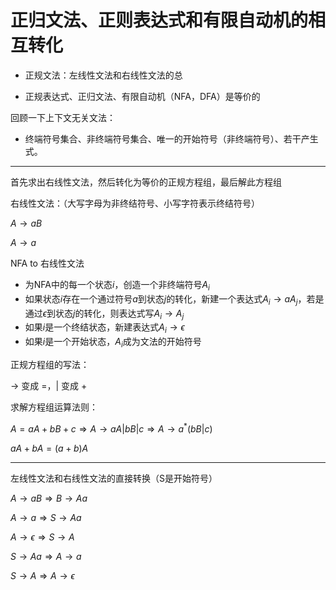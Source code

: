 # 正归文法、正则表达式和有限自动机的相互转化

*  正规文法：左线性文法和右线性文法的总

* 正规表达式、正归文法、有限自动机（NFA，DFA）是等价的

回顾一下上下文无关文法：

* 终端符号集合、非终端符号集合、唯一的开始符号（非终端符号）、若干产生式。

---

首先求出右线性文法，然后转化为等价的正规方程组，最后解此方程组

右线性文法：（大写字母为非终结符号、小写字符表示终结符号）

$A \to aB$

$A \to a$

NFA to 右线性文法

* 为NFA中的每一个状态$i$，创造一个非终端符号$A_i$
* 如果状态$i$存在一个通过符号$a$到状态$j$的转化，新建一个表达式$A_i \to aA_j$，若是通过$\epsilon$到状态$j$的转化，则表达式写$A_i \to A_j$ 
* 如果$i$是一个终结状态，新建表达式$A_i \to \epsilon$
* 如果$i$是一个开始状态，$A_i$成为文法的开始符号

正规方程组的写法：

$\rightarrow$ 变成 $=$，$|$ 变成 $+$

求解方程组运算法则：

$A = aA+ bB + c \Longrightarrow A \to aA | bB | c \Longrightarrow A \to a^*(bB|c)$

$aA + bA = (a+b)A$ 

---

左线性文法和右线性文法的直接转换（S是开始符号）

$A \to aB \Rightarrow B \to Aa$

$A \to a \Rightarrow S \to Aa$

$A \to \epsilon \Rightarrow S \to A$

$S \to Aa \Rightarrow A \to a$

$S \to A \Rightarrow A \to \epsilon$

